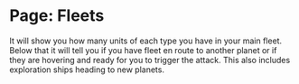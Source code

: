 # Page: Fleets

It will show you how many units of each type you have in your main fleet. Below that it will tell you if you have fleet en route to another planet or if they are hovering and ready for you to trigger the attack. This also includes exploration ships heading to new planets.